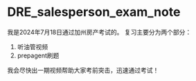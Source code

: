 # DRE_salesperson_exam_note

我是2024年7月18日通过加州房产考试的。
复习主要分为两个部分：
1. 听油管视频
2. prepagent刷题
   
我会尽快出一期视频帮助大家考前突击，迅速通过考试！
